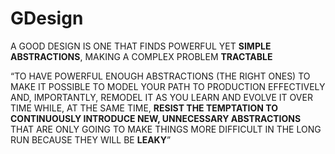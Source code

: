 # GDesign

A GOOD DESIGN IS ONE THAT FINDS POWERFUL YET **SIMPLE ABSTRACTIONS**, MAKING A COMPLEX PROBLEM **TRACTABLE**


“TO HAVE POWERFUL ENOUGH ABSTRACTIONS (THE RIGHT ONES) TO MAKE IT POSSIBLE TO MODEL YOUR PATH TO PRODUCTION EFFECTIVELY AND, IMPORTANTLY, REMODEL IT AS YOU LEARN AND EVOLVE IT OVER TIME WHILE, AT THE SAME TIME, **RESIST THE TEMPTATION TO CONTINUOUSLY INTRODUCE NEW, UNNECESSARY ABSTRACTIONS** THAT ARE ONLY GOING TO MAKE THINGS MORE DIFFICULT IN THE LONG RUN BECAUSE THEY WILL BE **LEAKY**”

